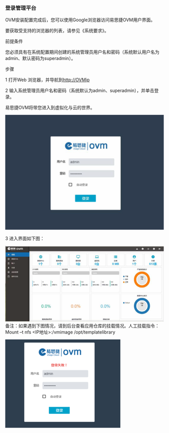 ### 登录管理平台

OVM安装配置完成后，您可以使用Google浏览器访问易思捷OVM用户界面。

要获取受支持的浏览器的列表，请参见《系统要求》。

前提条件

您必须具有在系统配置期间创建的系统管理员用户名和密码（系统默认用户名为admin、默认密码为superadmin）。

步骤

1 打开Web 浏览器，并导航到[http://OVMip](http://OVMip)

2 输入系统管理员用户名和密码（系统默认为admin、superadmin），并单击登录。

易思捷OVM将带您进入到虚拟化与云的世界。

![](/assets/图片12.png)

3 进入界面如下图：

![](/assets/图片13.png)备注：如果遇到下图情况，请到后台查看应用仓库的挂载情况。人工挂载指令： Mount –t nfs &lt;IP地址&gt;:/vmimage /opt/templatelibrary



![](/assets/图片14.png)

